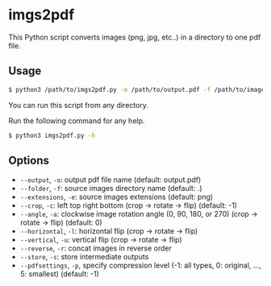 # imgs2pdf

This Python script converts images (png, jpg, etc..) in a directory to one pdf file.

## Usage

```bash
$ python3 /path/to/imgs2pdf.py -o /path/to/output.pdf -f /path/to/image_folder -e .png .jpg -c 188 65 1290 829 -a 90 -l -u
```

You can run this script from any directory.

Run the following command for any help.

```bash
$ python3 imgs2pdf.py -h
```

## Options

- `--output`, `-o`: output pdf file name (default: output.pdf)
- `--folder`, `-f`: source images directory name (default: .)
- `--extensions`, `-e`: source images extensions (default: png)
- `--crop`, `-c`: left top right bottom (crop -> rotate -> flip) (default: -1)
- `--angle`, `-a`: clockwise image rotation angle (0, 90, 180, or 270) (crop -> rotate -> flip) (default: 0)
- `--horizontal`, `-l`: horizontal flip (crop -> rotate -> flip)
- `--vertical`, `-u`: vertical flip (crop -> rotate -> flip)
- `--reverse`, `-r`: concat images in reverse order
- `--store`, `-s`: store intermediate outputs
- `--pdfsettings`, `-p`, specify compression level (-1: all types, 0: original, ..., 5: smallest) (default: -1)